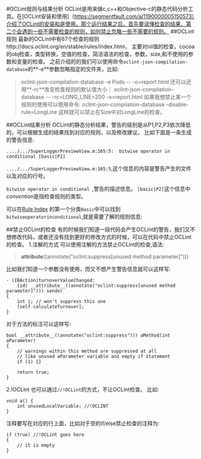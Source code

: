 #OCLint规则与结果分析
OCLint是用来做c,c++和Objective-c的静态代码分析工具。在[OCLint安装和使用]（https://segmentfault.com/a/1190000005150573）介绍了OCLint的安装和是使用。那个运行结果之后，首先要读懂检查的结果，第二个会遇到一些不需要检查的规则，如何禁止忽略一些不需要的规则。
##OCLint规则
最新的OCLint中有67个检查的规则http://docs.oclint.org/en/stable/rules/index.html，
主要对nil值的检查，cocoa的obj检查，类型转换，空值的检查，简洁语法的检查，参数，size,和不使用的参数和变量的检查。
之前介绍的的我们可以使用命令`oclint-json-compilation-database`的**-e**参数忽略指定的文件夹，比如:
>oclint-json-compilation-database -e Pods -- -o=report.html
还可以还用**-rc**改变检查规则的默认值大小：
>oclint-json-compilation-database  -- -rc=LONG_LINE=200 -o=report.html
如果我想禁止某一个规则的使用可以使用命令:
>oclint-json-compilation-database -disable-rule=LongLine
这样就可以禁止在Size中对LongLine的检查。

##OCLint结果分析
OCLint的静态分析结果，警告的级别是从P1,P2,P3依次降低的，可以根据生成的结果找到对应的规则，以及修改建议。
比如下面是一条生成的警告信息:
```
..../.../SuperLoggerPreviewView.m:165:5:  bitwise operator in conditional [basic|P2] 
```
`..../.../SuperLoggerPreviewView.m:165:5`,这个信息的内容是警告产生的文件以及对应的行号。

`bitwise operator in conditional `,警告的描述信息。
` [basic|P2] `这个信息中*convention*是指检查规则的类型。

可以在[Rule Index](http://oclint-docs.readthedocs.io/en/latest/rules/) 的第一个分类`Basic`中可以找到`bitwiseoperatorinconditional`,就是需要了解的规则信息:

##禁止OCLint的检查
有的时候我们知道一段代码会产生OCLint的警告，我们又不想修改代码，或者还没有找到更好的修改方式的时候，可以在代码中禁止OCLint的检查。
1.注解的方式
可以使用注解的方法禁止OCLint的检查,语法:
>__attribute__((annotate("oclint:suppress[unused method parameter]")))

比如我们知道一个参数没有使用，而又不想产生警告信息就可以这样写:
```
- (IBAction)turnoverValueChanged:
    (id) __attribute__((annotate("oclint:suppress[unused method parameter]"))) sender
{
    int i; // won't suppress this one
    [self calculateTurnover];
}
```
对于方法的标注可以这样写:
```
bool __attribute__((annotate("oclint:suppress"))) aMethod(int aParameter)
{
    // warnings within this method are suppressed at all
    // like unused aParameter variable and empty if statement
    if (1) {}

    return true;
}
```

2.!OCLint
也可以通过`//!OCLint`的方式，不让OCLint检查。
比如:
```
void a() {
    int unusedLocalVariable; //!OCLINT
}
```
注释要写在对应的行上面，比如对于空的if/else禁止检查的注释为:
```
if (true) //!OCLint goes here
{
    // it is empty
}
```


